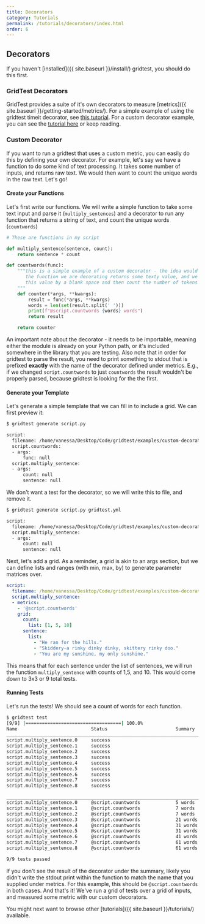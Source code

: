 ```yaml
---
title: Decorators
category: Tutorials
permalink: /tutorials/decorators/index.html
order: 6
---
```


## Decorators

If you haven't [installed]({{ site.baseurl }}/install/) gridtest, you should do this first.

### GridTest Decorators

GridTest provides a suite of it's own decorators to measure [metrics]({{ site.baseurl }}/getting-started/metrics/).
For a simple example of using the gridtest timeit decorator, see [this tutorial](https://github.com/vsoch/gridtest/tree/master/examples/metrics). For a custom decorator example, you can see the [tutorial here](https://github.com/vsoch/gridtest/tree/master/examples/custom-decorator/) or keep reading.

### Custom Decorator

If you want to run a gridtest that uses a custom metric, you can easily
do this by defining your own decorator. For example, let's say we have a function
to do some kind of text processing. It takes some number of inputs, and
returns raw text. We would then want to count the unique words in the raw text.
Let's go!

#### Create your Functions

Let's first write our functions. We will write a simple function to take
some text input and parse it (`multiply_sentences`) and a decorator
to run any function that returns a string of text, and count the unique
words (`countwords`)

```python
# These are functions in my script

def multiply_sentence(sentence, count):
    return sentence * count

def countwords(func):
    """this is a simple example of a custom decorator - the idea would be that
       the function we are decorating returns some texty value, and we split
       this value by a blank space and then count the number of tokens (words).
    """
    def counter(*args, **kwargs):
        result = func(*args, **kwargs)
        words = len(set(result.split(' ')))
        print(f"@script.countwords {words} words")
        return result

    return counter
```
An important note about the decorator - it needs to be importable, meaning either
the module is already on your Python path, or it's included somewhere in the library
that you are testing. Also note that in order for gridtest to parse the result, you
need to print something to stdout that is prefixed **exactly** with the name of
the decorator defined under metrics. E.g., if we changed `script.countwords` to just
`countwords` the result wouldn't be properly parsed, because gridtest is looking
for the the first.

#### Generate your Template

Let's generate a simple template that we can fill in to include a grid. We can
first preview it:

```bash
$ gridtest generate script.py

script:
  filename: /home/vanessa/Desktop/Code/gridtest/examples/custom-decorator/script.py
  script.countwords:
  - args:
      func: null
  script.multiply_sentence:
  - args:
      count: null
      sentence: null
```

We don't want a test for the decorator, so we will write this to file, and remove it.

```bash
$ gridtest generate script.py gridtest.yml

script:
  filename: /home/vanessa/Desktop/Code/gridtest/examples/custom-decorator/script.py
  script.multiply_sentence:
  - args:
      count: null
      sentence: null
```

Next, let's add a grid. As a reminder, a grid is akin to an args section, but we can
define lists and ranges (with min, max, by) to generate parameter matrices over.

```yaml
script:
  filename: /home/vanessa/Desktop/Code/gridtest/examples/custom-decorator/script.py
  script.multiply_sentence:
  - metrics:
    - '@script.countwords'
    grid:
      count:
        list: [1, 5, 10]
      sentence:
        list:
          - "He ran for the hills."
          - "Skiddery-a rinky dinky dinky, skittery rinky doo."
          - "You are my sunshine, my only sunshine."
```

This means that for each sentence under the list of sentences, we will run the function
`multiply_sentence` with counts of 1,5, and 10. This would come down to 3x3 or 9 total tests.

#### Running Tests

Let's run the tests! We should see a count of words for each function.

```bash
$ gridtest test
[9/9] |===================================| 100.0% 
Name                           Status                         Summary                       
________________________________________________________________________________________________________________________
script.multiply_sentence.0     success                                                      
script.multiply_sentence.1     success                                                      
script.multiply_sentence.2     success                                                      
script.multiply_sentence.3     success                                                      
script.multiply_sentence.4     success                                                      
script.multiply_sentence.5     success                                                      
script.multiply_sentence.6     success                                                      
script.multiply_sentence.7     success                                                      
script.multiply_sentence.8     success                                                      

________________________________________________________________________________________________________________________
script.multiply_sentence.0     @script.countwords             5 words                       
script.multiply_sentence.1     @script.countwords             7 words                       
script.multiply_sentence.2     @script.countwords             7 words                       
script.multiply_sentence.3     @script.countwords             21 words                      
script.multiply_sentence.4     @script.countwords             31 words                      
script.multiply_sentence.5     @script.countwords             31 words                      
script.multiply_sentence.6     @script.countwords             41 words                      
script.multiply_sentence.7     @script.countwords             61 words                      
script.multiply_sentence.8     @script.countwords             61 words                      

9/9 tests passed
```

If you don't see the result of the decorator under the summary, likely you didn't write
the stdout print within the function to match the name that you supplied under metrics.
For this example, this should be `@script.countwords` in both cases.
And that's it! We've run a grid of tests over a grid of inputs, and measured some metric with
our custom decorators. 

You might next want to browse other [tutorials]({{ site.baseurl }}/tutorials/) available.

